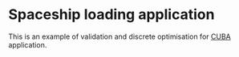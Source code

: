 # Spaceship loading application
This is an example of validation and discrete optimisation for [CUBA](https://www.cuba-platform.com/) application.